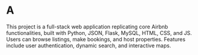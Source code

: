 # A
This project is a full-stack web application replicating core Airbnb functionalities, built with Python, JSON, Flask, MySQL, HTML, CSS, and JS. Users can browse listings, make bookings, and host properties. Features include user authentication, dynamic search, and interactive maps.
